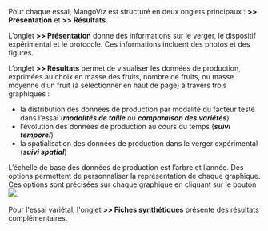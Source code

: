 Pour chaque essai, MangoViz est structuré en deux onglets principaux : **>> Présentation** et **>> Résultats**.

L’onglet **>> Présentation** donne des informations sur le verger, le dispositif expérimental et le protocole. Ces informations incluent des photos et des figures. 

L’onglet **>> Résultats** permet de visualiser les données de production, exprimées au choix en masse des fruits, nombre de fruits, ou masse moyenne d’un fruit (à sélectionner en haut de page) à travers trois graphiques : 
- la distribution des données de production par modalité du facteur testé dans l’essai (***modalités de taille*** ou ***comparaison des variétés***)
- l’évolution des données de production au cours du temps (***suivi temporel***)
- la spatialisation des données de production dans le verger expérimental (***suivi spatial***)

L’échelle de base des données de production est l’arbre et l’année. Des options permettent de personnaliser la représentation de chaque graphique. Ces options sont précisées sur chaque graphique en cliquant sur le bouton ![](circle-question-regular.png).

Pour l'essai variétal, l'onglet **>> Fiches synthétiques** présente des résultats complémentaires.

